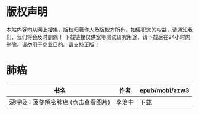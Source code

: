 # 版权声明

本站内容均从网上搜集，版权归著作人及版权方所有，如侵犯您的权益，请通知我们，我们将会及时删除！ 下载链接仅供宽带测试研究用途，请下载后在24小时内删除，请勿用于商业目的。请支持正版！

# 肺癌

| 书名 | 作者 | epub/mobi/azw3 |
| --- | --- | --- |
| [深呼吸：菠萝解密肺癌 (点击查看图片)](https://www.dushupai.com/attachment/2024/06/07/06931df14d5cd75d.jpg) | 李治中 | [下载](https://url89.ctfile.com/f/31084289-1357035556-2eaf53?p=8866) |
